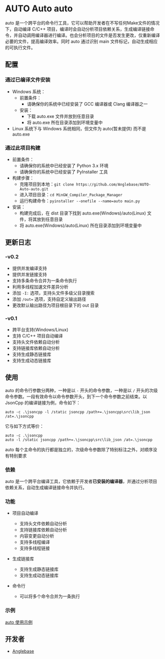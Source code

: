 # AUTO Auto auto

auto 是一个跨平台的命令行工具，它可以帮助开发者在不写任何Make文件的情况下，自动编译 C/C++ 项目，编译时会自动分析项目依赖关系，生成编译链接命令，并自动调用编译器进行编译。也会分析项目的文件是否发生更改，仅重新编译必要的文件，提高编译效率。同时 auto 通过识别 main 文件标记，自动生成相应的可执行文件。

## 配置

### 通过已编译文件安装
+ Windows 系统：
    + 前置条件：
        - 请确保你的系统中已经安装了 GCC 编译器或 Clang 编译器之一
    + 安装：
        - 下载 auto.exe 文件并放到任意目录
        - 将 auto.exe 所在目录添加到环境变量中
+ Linux 系统下与 Windows 系统相同，但文件为 auto(暂未提供) 而不是 auto.exe

### 通过此项目构建
+ 前置条件：
    - 请确保你的系统中已经安装了 Python 3.x 环境
    - 请确保你的系统中已经安装了 PyInstaller 工具
+ 构建步骤：
    - 克隆项目到本地：`git clone https://github.com/Anglebase/AUTO-Auto-auto.git`
    - 进入项目目录：`cd MinGW_Compiler_Package_Manager`
    - 运行构建命令：`pyinstaller --onefile --name=auto main.py`
+ 安装：
    - 构建完成后，在 dist 目录下找到 auto.exe(Windows)/auto(Linux) 文件，将其放到任意目录
    - 将 auto.exe(Windows)/auto(Linux) 所在目录添加到环境变量中

## 更新日志

### -v0.2
- 提供并发编译支持
- 提供并发链接支持
- 支持多条命令合并为一条命令执行
- 利用多线程加速文件差异分析
- 添加 `-I:` 选项，支持头文件多级父目录搜索
- 添加 `/out=` 选项，支持自定义输出路径
- 更改默认输出路径为项目根目录下的 out 目录

### -v0.1
- 跨平台支持(Windows/Linux)
- 支持 C/C++ 项目自动编译
- 支持头文件依赖自动分析
- 支持链接库依赖自动分析
- 支持生成静态链接库
- 支持生成动态链接库

## 使用

auto 的命令行参数分两种，一种是以 `-` 开头的命令参数，一种是以 `/` 开头的次级命令参数。一段有效命令以命令参数开头，到下一个命令参数之前结束。以 JsonCpp 的编译链接为例，命令如下：
```
auto -c .\jsoncpp -l /static jsoncpp /path+=.\jsoncpp\src\lib_json /at=.\jsoncpp
```
它与如下方式等价：
```
auto -c .\jsoncpp
auto -l /static jsoncpp /path+=.\jsoncpp\src\lib_json /at=.\jsoncpp
```
auto 每个主命令的执行都是独立的，次级命令参数除了特别标注之外，对顺序没有特别要求

### 依赖
auto 是一个跨平台编译工具，它依赖于开发者**已安装的编译器**，并通过分析项目依赖关系，自动生成编译链接命令并执行。

### 功能
+ 项目自动编译
    - 支持头文件依赖自动分析
    - 支持链接库依赖自动分析
    - 内容变更自动分析
    - 支持多线程编译
    - 支持多线程链接

+ 生成链接库
    - 支持生成静态链接库
    - 支持生成动态链接库

+ 命令行
    - 可以将多个命令合并为一条执行

### 示例
[auto 使用示例](./doc/test.md)

## 开发者

- [Anglebase](https://github.com/Anglebase)